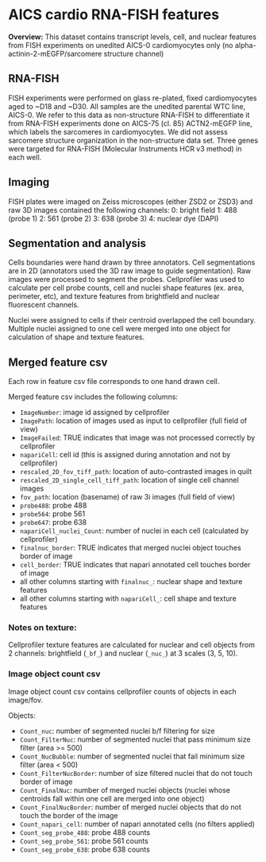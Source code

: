 # AICS cardio RNA-FISH features 

**Overview:** This dataset contains transcript levels, cell, and nuclear features from
FISH experiments on unedited AICS-0 cardiomyocytes only (no alpha-actinin-2-mEGFP/sarcomere
structure channel)

## RNA-FISH 
FISH experiments were performed on glass re-plated, fixed cardiomyocytes aged to 
~D18 and ~D30. All samples are the unedited parental WTC line, AICS-0. We refer to this
data as non-structure RNA-FISH to differentiate it from RNA-FISH experiments done on AICS-75
(cl. 85) ACTN2-mEGFP line, which labels the sarcomeres in cardiomyocytes. We did not assess
sarcomere structure organization in the non-structure data set.
Three genes were targeted for RNA-FISH (Molecular Instruments HCR v3 method) in each well. 

## Imaging 
FISH plates were imaged on Zeiss microscopes (either ZSD2 or ZSD3) and raw 3D images contained the following channels:
0: bright field
1: 488 (probe 1)
2: 561 (probe 2)
3: 638 (probe 3)
4: nuclear dye (DAPI)

## Segmentation and analysis
Cells boundaries were hand drawn by three annotators. Cell segmentations are in 2D (annotators
used the 3D raw image to guide segmentation). Raw images were processed to segment the probes.
Cellprofiler was used to calculate per cell probe counts, cell and nuclei shape features
(ex. area, perimeter, etc), and texture features from brightfield and nuclear fluorescent channels. 

Nuclei were assigned to cells if their centroid overlapped the cell boundary. Multiple nuclei
assigned to one cell were merged into one object for calculation of shape and texture features.

## Merged feature csv
Each row in feature csv file corresponds to one hand drawn cell. 

Merged feature csv includes the following columns:

- `ImageNumber`: image id assigned by cellprofiler
- `ImagePath`: location of images used as input to cellprofiler (full field of view)
- `ImageFailed`: TRUE indicates that image was not processed correctly by cellprofiler
- `napariCell`: cell id (this is assigned during annotation and not by cellprofiler)
- `rescaled_2D_fov_tiff_path`: location of auto-contrasted images in quilt
- `rescaled_2D_single_cell_tiff_path`: location of single cell channel images
- `fov_path`: location (basename) of raw 3i images (full field of view)
- `probe488`: probe 488
- `probe564`: probe 561
- `probe647`: probe 638
- `napariCell_nuclei_Count`: number of nuclei in each cell (calculated by cellprofiler)
- `finalnuc_border`: TRUE indicates that merged nuclei object touches border of image
- `cell_border`: TRUE indicates that napari annotated cell touches border of image
- all other columns starting with `finalnuc_`: nuclear shape and texture features
- all other columns starting with `napariCell_`: cell shape and texture features

### Notes on texture:
Cellprofiler texture features are calculated for nuclear and cell objects from 2 channels:
brightfield (`_bf_`) and nuclear (`_nuc_`) at 3 scales (3, 5, 10). 

### Image object count csv
Image object count csv contains cellprofiler counts of objects in each image/fov.

Objects:
- `Count_nuc`: number of segmented nuclei b/f filtering for size
- `Count_FilterNuc`: number of segmented nuclei that pass minimum size filter (area >= 500)
- `Count_NucBubble`: number of segmented nuclei that fail minimum size filter (area < 500)
- `Count_FilterNucBorder`: number of size filtered nuclei that do not touch border of image
- `Count_FinalNuc`: number of merged nuclei objects (nuclei whose centroids fall within one cell are merged into one object)
- `Count_FinalNucBorder`: number of merged nuclei objects that do not touch the border of the image
- `Count_napari_cell`: number of napari annotated cells (no filters applied)
- `Count_seg_probe_488`: probe 488 counts
- `Count_seg_probe_561`: probe 561 counts
- `Count_seg_probe_638`: probe 638 counts

